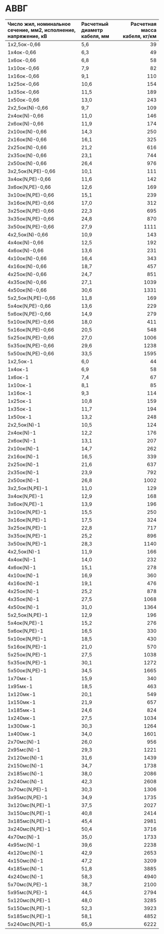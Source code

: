 # АВВГ

| Число жил, номинальное сечение, мм2, исполнение, напряжение, кВ   |  Расчетный диаметр кабеля, мм   |    Расчетная масса кабеля, кг/км |
|:------------------------------------------------------------------|:--------------------------------|---------------------------------:|
| 1х2,5ок-0,66                                                      | 5,6                             |                               39 |
| 1х4ок-0,66                                                        | 6,3                             |                               49 |
| 1х6ок-0,66                                                        | 6,8                             |                               58 |
| 1х10ок-0,66                                                       | 7,9                             |                               82 |
| 1х16ок-0,66                                                       | 9,1                             |                              110 |
| 1х25ок-0,66                                                       | 10,6                            |                              154 |
| 1х35ок-0,66                                                       | 11,5                            |                              189 |
| 1х50ок-0,66                                                       | 13,0                            |                              243 |
| 2х2,5ок(N)-0,66                                                   | 9,7                             |                              109 |
| 2х4ок(N)-0,66                                                     | 11,0                            |                              146 |
| 2х6ок(N)-0,66                                                     | 11,9                            |                              174 |
| 2х10ок(N)-0,66                                                    | 14,3                            |                              250 |
| 2х16ок(N)-0,66                                                    | 16,1                            |                              325 |
| 2х25ок(N)-0,66                                                    | 21,2                            |                              616 |
| 2х35ок(N)-0,66                                                    | 23,1                            |                              744 |
| 2х50ок(N)-0,66                                                    | 26,4                            |                              976 |
| 3х2,5ок(N,PE)-0,66                                                | 10,1                            |                              111 |
| 3х4ок(N,PE)-0,66                                                  | 11,6                            |                              142 |
| 3х6ок(N,PE)-0,66                                                  | 12,6                            |                              169 |
| 3х10ок(N,PE)-0,66                                                 | 15,1                            |                              239 |
| 3х16ок(N,PE)-0,66                                                 | 17,0                            |                              312 |
| 3х25ок(N,PE)-0,66                                                 | 22,3                            |                              695 |
| 3х35ок(N,PE)-0,66                                                 | 24,8                            |                              870 |
| 3х50ок(N,PE)-0,66                                                 | 27,9                            |                             1111 |
| 4х2,5ок(N)-0,66                                                   | 10,9                            |                              143 |
| 4х4ок(N)-0,66                                                     | 12,5                            |                              192 |
| 4х6ок(N)-0,66                                                     | 13,6                            |                              231 |
| 4х10ок(N)-0,66                                                    | 16,4                            |                              343 |
| 4х16ок(N)-0,66                                                    | 18,7                            |                              457 |
| 4х25ок(N)-0,66                                                    | 24,7                            |                              851 |
| 4х35ок(N)-0,66                                                    | 27,1                            |                             1039 |
| 4х50ок(N)-0,66                                                    | 30,6                            |                             1331 |
| 5х2,5ок(N,PE)-0,66                                                | 11,8                            |                              169 |
| 5х4ок(N,PE)-0,66                                                  | 13,6                            |                              229 |
| 5х6ок(N,PE)-0,66                                                  | 14,9                            |                              279 |
| 5х10ок(N,PE)-0,66                                                 | 18,0                            |                              411 |
| 5х16ок(N,PE)-0,66                                                 | 20,5                            |                              548 |
| 5х25ок(N,PE)-0,66                                                 | 27,0                            |                             1006 |
| 5х35ок(N,PE)-0,66                                                 | 29,6                            |                             1238 |
| 5х50ок(N,PE)-0,66                                                 | 33,5                            |                             1595 |
| 1х2,5ок-1                                                         | 6,0                             |                               44 |
| 1х4ок-1                                                           | 6,9                             |                               58 |
| 1х6ок-1                                                           | 7,4                             |                               67 |
| 1х10ок-1                                                          | 8,1                             |                               85 |
| 1х16ок-1                                                          | 9,3                             |                              114 |
| 1х25ок-1                                                          | 10,8                            |                              159 |
| 1х35ок-1                                                          | 11,7                            |                              194 |
| 1х50ок-1                                                          | 13,2                            |                              248 |
| 2х2,5ок(N)-1                                                      | 10,5                            |                              124 |
| 2х4ок(N)-1                                                        | 12,2                            |                              176 |
| 2х6ок(N)-1                                                        | 13,1                            |                              207 |
| 2х10ок(N)-1                                                       | 14,7                            |                              262 |
| 2х16ок(N)-1                                                       | 16,5                            |                              339 |
| 2х25ок(N)-1                                                       | 21,6                            |                              637 |
| 2х35ок(N)-1                                                       | 23,9                            |                              792 |
| 2х50ок(N)-1                                                       | 26,8                            |                             1002 |
| 3х2,5ок(N,PE)-1                                                   | 11,0                            |                              129 |
| 3х4ок(N,PE)-1                                                     | 12,9                            |                              168 |
| 3х6ок(N,PE)-1                                                     | 13,9                            |                              196 |
| 3х10ок(N,PE)-1                                                    | 15,5                            |                              250 |
| 3х16ок(N,PE)-1                                                    | 17,5                            |                              324 |
| 3х25ок(N,PE)-1                                                    | 22,8                            |                              717 |
| 3х35ок(N,PE)-1                                                    | 25,2                            |                              896 |
| 3х50ок(N,PE)-1                                                    | 28,3                            |                             1140 |
| 4х2,5ок(N)-1                                                      | 11,9                            |                              166 |
| 4х4ок(N)-1                                                        | 14,0                            |                              232 |
| 4х6ок(N)-1                                                        | 15,1                            |                              278 |
| 4х10ок(N)-1                                                       | 16,9                            |                              360 |
| 4х16ок(N)-1                                                       | 19,1                            |                              476 |
| 4х25ок(N)-1                                                       | 25,2                            |                              878 |
| 4х35ок(N)-1                                                       | 27,5                            |                             1068 |
| 4х50ок(N)-1                                                       | 31,0                            |                             1364 |
| 5х2,5ок(N,PE)-1                                                   | 12,9                            |                              196 |
| 5х4ок(N,PE)-1                                                     | 15,2                            |                              276 |
| 5х6ок(N,PE)-1                                                     | 16,5                            |                              330 |
| 5х10ок(N,PE)-1                                                    | 18,5                            |                              430 |
| 5х16ок(N,PE)-1                                                    | 21,0                            |                              570 |
| 5х25ок(N,PE)-1                                                    | 27,5                            |                             1038 |
| 5х35ок(N,PE)-1                                                    | 30,1                            |                             1272 |
| 5х50ок(N,PE)-1                                                    | 34,5                            |                             1665 |
| 1х70мк-1                                                          | 15,9                            |                              340 |
| 1х95мк-1                                                          | 18,5                            |                              463 |
| 1х120мк-1                                                         | 20,1                            |                              549 |
| 1х150мк-1                                                         | 21,9                            |                              657 |
| 1х185мк-1                                                         | 24,6                            |                              824 |
| 1х240мк-1                                                         | 27,5                            |                             1034 |
| 1х300мк-1                                                         | 30,3                            |                             1264 |
| 1х400мк-1                                                         | 34,0                            |                             1601 |
| 2х70мс(N)-1                                                       | 26,0                            |                              956 |
| 2х95мс(N)-1                                                       | 29,3                            |                             1221 |
| 2х120мс(N)-1                                                      | 31,6                            |                             1439 |
| 2х150мс(N)-1                                                      | 34,7                            |                             1738 |
| 2х185мс(N)-1                                                      | 38,0                            |                             2086 |
| 2х240мс(N)-1                                                      | 42,3                            |                             2608 |
| 3х70мс(N,PE)-1                                                    | 30,3                            |                             1306 |
| 3х95мс(N,PE)-1                                                    | 34,9                            |                             1735 |
| 3х120мс(N,PE)-1                                                   | 37,5                            |                             2027 |
| 3х150мс(N,PE)-1                                                   | 40,8                            |                             2414 |
| 3х185мс(N,PE)-1                                                   | 45,4                            |                             2981 |
| 3х240мс(N,PE)-1                                                   | 50,4                            |                             3716 |
| 4х70мс(N)-1                                                       | 35,0                            |                             1733 |
| 4х95мс(N)-1                                                       | 39,6                            |                             2238 |
| 4х120мс(N)-1                                                      | 42,9                            |                             2653 |
| 4х150мс(N)-1                                                      | 47,2                            |                             3209 |
| 4х185мс(N)-1                                                      | 51,8                            |                             3885 |
| 4х240мс(N)-1                                                      | 58,3                            |                             4940 |
| 5х70мс(N,PE)-1                                                    | 38,7                            |                             2100 |
| 5х95мс(N,PE)-1                                                    | 44,5                            |                             2794 |
| 5х120мс(N,PE)-1                                                   | 48,0                            |                             3285 |
| 5х150мс(N,PE)-1                                                   | 52,3                            |                             3923 |
| 5х185мс(N,PE)-1                                                   | 58,1                            |                             4852 |
| 5х240мс(N,PE)-1                                                   | 65,9                            |                             6222 |